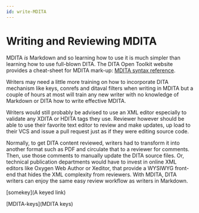 ```yaml
---
id: write-MDITA
---
```


# Writing and Reviewing MDITA

MDITA *is* Markdown and so learning how to use it is much simpler than learning how to use full-blown DITA. The DITA Open Toolkit website provides a cheat-sheet for MDITA mark-up: [MDITA syntax reference](https://www.dita-ot.org/dev/topics/markdown-dita-syntax-reference.html).

Writers may need a little more training on how to incorporate DITA mechanism like keys, conrefs and ditaval filters when writing in MDITA but a couple of hours at most will train any new writer with no knowledge of Markdown or DITA how to write effective MDITA.

Writers would still probably be advised to use an XML editor especially to validate any XDITA or HDITA tags they use. Reviewer however should be able to use their favorite text editor to review and make updates, up load to their VCS and issue a pull request just as if they were editing source code.

Normally, to get DITA content reviewed, writers had to transform it into another format such as PDF and circulate that to a reviewer for comments. Then, use those comments to manually update the DITA source files. Or, technical publication departments would have to invest in online XML editors like Oxygen Web Author or Xeditor, that provide a WYSIWYG front-end that hides the XML complexity from reviewers. With MDITA, DITA writers can enjoy the same easy review workflow as writers in Markdown.

[somekey](A keyed link)

[MDITA-keys](MDITA keys)